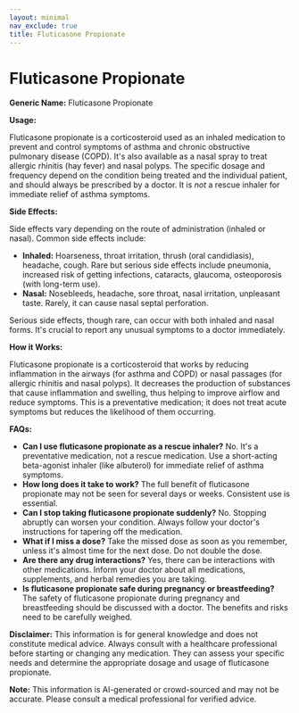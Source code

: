 ```yaml
---
layout: minimal
nav_exclude: true
title: Fluticasone Propionate
---
```


# Fluticasone Propionate

**Generic Name:** Fluticasone Propionate

**Usage:**

Fluticasone propionate is a corticosteroid used as an inhaled medication to prevent and control symptoms of asthma and chronic obstructive pulmonary disease (COPD).  It's also available as a nasal spray to treat allergic rhinitis (hay fever) and nasal polyps.  The specific dosage and frequency depend on the condition being treated and the individual patient, and should always be prescribed by a doctor.  It is *not* a rescue inhaler for immediate relief of asthma symptoms.

**Side Effects:**

Side effects vary depending on the route of administration (inhaled or nasal). Common side effects include:

* **Inhaled:**  Hoarseness, throat irritation, thrush (oral candidiasis), headache, cough.  Rare but serious side effects include pneumonia, increased risk of getting infections, cataracts, glaucoma, osteoporosis (with long-term use).
* **Nasal:** Nosebleeds, headache, sore throat, nasal irritation, unpleasant taste.  Rarely, it can cause nasal septal perforation.

Serious side effects, though rare, can occur with both inhaled and nasal forms.  It's crucial to report any unusual symptoms to a doctor immediately.

**How it Works:**

Fluticasone propionate is a corticosteroid that works by reducing inflammation in the airways (for asthma and COPD) or nasal passages (for allergic rhinitis and nasal polyps).  It decreases the production of substances that cause inflammation and swelling, thus helping to improve airflow and reduce symptoms.  This is a preventative medication; it does not treat acute symptoms but reduces the likelihood of them occurring.

**FAQs:**

* **Can I use fluticasone propionate as a rescue inhaler?** No. It's a preventative medication, not a rescue medication. Use a short-acting beta-agonist inhaler (like albuterol) for immediate relief of asthma symptoms.
* **How long does it take to work?**  The full benefit of fluticasone propionate may not be seen for several days or weeks.  Consistent use is essential.
* **Can I stop taking fluticasone propionate suddenly?** No.  Stopping abruptly can worsen your condition.  Always follow your doctor's instructions for tapering off the medication.
* **What if I miss a dose?** Take the missed dose as soon as you remember, unless it's almost time for the next dose. Do not double the dose.
* **Are there any drug interactions?**  Yes, there can be interactions with other medications.  Inform your doctor about all medications, supplements, and herbal remedies you are taking.
* **Is fluticasone propionate safe during pregnancy or breastfeeding?**  The safety of fluticasone propionate during pregnancy and breastfeeding should be discussed with a doctor.  The benefits and risks need to be carefully weighed.

**Disclaimer:** This information is for general knowledge and does not constitute medical advice. Always consult with a healthcare professional before starting or changing any medication.  They can assess your specific needs and determine the appropriate dosage and usage of fluticasone propionate.


**Note:** This information is AI-generated or crowd-sourced and may not be accurate. Please consult a medical professional for verified advice.